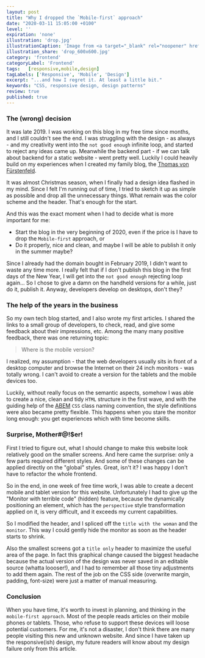 ```yaml
---
layout: post
title: "Why I dropped the `Mobile-first` approach"
date: "2020-03-11 15:05:00 +0100"
level: ''
expiration: 'none'
illustration: 'drop.jpg'
illustrationCaption: 'Image from <a target="_blank" rel="noopener" href="https://houstoniphonescreenrepair.com/">Houston iPhone Screen Repair</a>'
illustration_share: 'drop_600x600.jpg'
category: 'frontend'
categoryLabel: 'Frontend'
tags:   [responsive,mobile,design]
tagLabels: ['Responsive', 'Mobile', 'Design']
excerpt: "...and how I regret it. At least a little bit."
keywords: "CSS, responsive design, design patterns"
review: true
published: true
---
```


### The (wrong) decision

It was late 2019. I was working on this blog in my free time since months, and I still couldn't see the end. I was struggling with the
design - as always - and my creativity went into the `not good enough` infinite loop, and started to reject any ideas came up.
Meanwhile the backend part - if we can  talk about backend for a static website - went pretty well. Luckily I could heavily build on
my experiences when I created my family blog, the <a href="https://thomas.von.fuerstenfeld.blog" target="_blank" rel="noopener">Thomas von Fürstenfeld</a>.

It was almost Christmas season, when I finally had a design idea flashed in my mind. Since I felt I'm running out of time, I tried to
sketch it up as simple as possible and drop all the unnecessary things. What remain was the color scheme and the header. That's enough
for the start.

And this was the exact moment when I had to decide what is more important for me:
* Start the blog in the very beginning of 2020, even if the price is I have to drop the `Mobile-first` approach, or
* Do it properly, nice and clean, and maybe I will be able to publish it only in the summer maybe?

Since I already had the domain bought in February 2019, I didn't want to waste any time more. I really felt that if I don't publish
this blog in the first days of the New Year, I will get into the `not good enough` rejecting loop again... So I chose to give a damn
on the handheld versions for a while, just do it, publish it. Anyway, developers develop on desktops, don't they?

### The help of the years in the business

So my own tech blog started, and I also wrote my first articles. I shared the links to a small group of developers, to check, read, and
give some feedback about their impressions, etc. Among the many many positive feedback, there was one returning topic:

> Where is the mobile version?

I realized, my assumption - that the web developers usually sits in front of a desktop computer and browse the Internet on their 24
inch monitors - was totally wrong. I can't avoid to create a version for the tablets and the mobile devices too.

Luckily, without really focus on the semantic aspects, somehow I was able to create a nice, clean and tidy `HTML` structure in the
first wave, and with the guiding help of the <a target="_blank" rel="noopener" href="https://css-tricks.com/abem-useful-adaptation-bem/">ABEM</a>
`CSS` class naming convention, the style definitions were also became pretty flexible. This happens when you stare the monitor
long enough: you get experiences which with time become skills.

### Surprise, Mother#@!$er!

First I tried to figure out, what I should change to make this website look relatively good on the smaller screens. And here
came the surprise: only a few parts required different styles. And some of these changes can be
applied directly on the "global" styles. Great, isn't it? I was happy I don't have to refactor the whole frontend.

So in the end, in one week of free time work, I was able to create a decent mobile and tablet version for this website. Unfortunately
I had to give up the "Monitor with terrible code" (hidden) feature, because the dynamically positioning an element, which has the
`perspective` style transformation applied on it, is very difficult, and it exceeds my current capabilities.

So I modified the header, and I spliced off the `title with the woman` and the `monitor`. This way I could gently hide the monitor
as soon as the header starts to shrink.

Also the smallest screens got a `title only` header to maximize the useful area of the page. In fact this graphical change caused
the biggest headache because the actual version of the design was never saved in an editable source (whatta loooser!), and I had to
remember all those tiny adjustments to add them again. The rest of the job on the CSS side (overwrite margin, padding, font-size)
were just a matter of manual measuring.

### Conclusion

When you have time, it's worth to invest in planning, and thinking in the `mobile-first approach`. Most of the people reads articles
on their mobile phones or tablets. Those, who refuse to support these devices will loose potential customers. For me, it's not a
disaster, I don't think there are many people visiting this new and unknown website. And since I have taken up the responsive(ish)
design, my future readers will know about my design failure only from this article.
